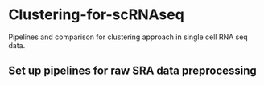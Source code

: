 # Clustering-for-scRNAseq
Pipelines and comparison for clustering approach in single cell RNA seq data.

## Set up pipelines for raw SRA data preprocessing
